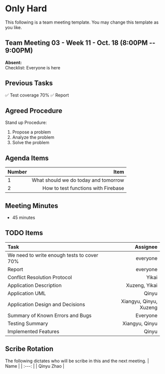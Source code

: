 # Only Hard
This following is a team meeting template. You may change this template as you like.

## Team Meeting 03 - Week 11 - Oct. 18 (8:00PM -- 9:00PM)
**Absent:**
<br> Checklist:
Everyone is here

## Previous Tasks
✅ Test coverage 70%
✅ Report

## Agreed Procedure
Stand up Procedure:
1. Propose a problem
2. Analyze the problem
3. Solve the problem

## Agenda Items
| Number | Item |
| :--- | ---: |
| 1 | What should we do today and tomorrow |
| 2 | How to test functions with Firebase |

## Meeting Minutes
- 45 minutes

## TODO Items
| Task | Assignee |
| :--- | ---: |
| We need to write enough tests to cover 70% | everyone |
| Report | everyone |
| Conflict Resolution Protocol | Yikai |
| Application Description | Xuzeng, Yikai |
| Application UML | Qinyu | 
| Application Design and Decisions | Xiangyu, Qinyu, Xuzeng | 
| Summary of Known Errors and Bugs | Everyone |
| Testing Summary | Xiangyu, Qinyu |
| Implemented Features | Qinyu |


## Scribe Rotation
The following dictates who will be scribe in this and the next meeting.
| Name |
| :---: |
| Qinyu Zhao |
